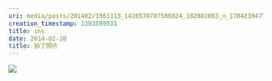 ```yaml
---
uri: media/posts/201402/1963113_1426570707586824_182083063_n_17842394770033595.jpg
creation_timestamp: 1393599931
title: ins
date: 2014-02-28
title: 拍了照片
---
```


![](media/posts/201402/1963113_1426570707586824_182083063_n_17842394770033595.jpg)

